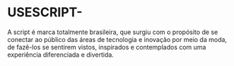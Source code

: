 # USESCRIPT-
A script é marca totalmente brasileira, que surgiu com o propósito de se conectar ao público das áreas de tecnologia e inovação por meio da moda, de fazê-los se sentirem vistos, inspirados e contemplados com uma experiência diferenciada e divertida.
